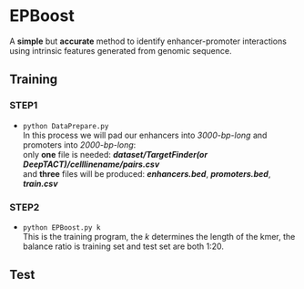 # EPBoost
A **simple** but **accurate** method to identify enhancer-promoter interactions using intrinsic features generated from genomic sequence.

## **Training**
### **STEP1** <br>
* `python DataPrepare.py`<br>
   In this process we will pad our enhancers into *3000-bp-long* and promoters into *2000-bp-long*:<br>
   only **one** file is needed: ***dataset/TargetFinder(or DeepTACT)/celllinename/pairs.csv***<br>
   and **three** files will be produced: ***enhancers.bed***,   ***promoters.bed***,   ***train.csv***<br>
### **STEP2** <br>
* `python EPBoost.py k`<br>
   This is the training program, the _k_ determines the length of the kmer, the balance ratio is training set and test set are both 1:20.
## **Test**
